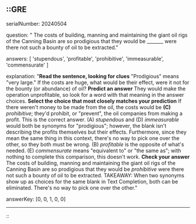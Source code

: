 ::GRE
---

serialNumber: 20240504

question: " The costs of building, manning and maintaining the giant oil rigs of the Canning Basin are so prodigious that they would be _______ were there not such a bounty of oil to be extracted."

answers: [
  'stupendous',
  'profitable',
  'prohibitive',
  'immeasurable',
  'commensurate'
]

explanation: "<strong>Read the sentence, looking for clues</strong> \"Prodigious\" means \"very large.\" If the costs are huge, what would be their effect, were it not for the bounty (or abundance) of oil? <strong>Predict an answer</strong> They would make the operation unprofitable, so look for a word with that meaning in the answer choices. <strong>Select the choice that most closely matches your prediction</strong> If there weren't money to be made from the oil, the costs would be <strong>(C) </strong><i>prohibitive</i>; they'd prohibit, or \"prevent\", the oil companies from making a profit. This is the correct answer. (A) <i>stupendous</i> and (D) <i>immeasurable </i>would both be synonyms for \"prodigious\"; however, the blank isn't describing the profits themselves but their effects. Furthermore, since they mean the same thing in this context, there's no way to pick one over the other, so they both must be wrong. (B) <i>profitable</i> is the opposite of what's needed. (E) <i>commensurate</i> means \"equivalent to\" or \"the same as\"; with nothing to complete this comparison, this doesn't work. <strong>Check your answer</strong> The costs of building, manning and maintaining the giant oil rigs of the Canning Basin are so prodigious that they would be <i>prohibitive</i> were there not such a bounty of oil to be extracted. TAKEAWAY: When two synonyms show up as choices for the same blank in Text Completion, both can be eliminated. There's no way to pick one over the other."

answerKey: [0, 0, 1, 0, 0]

---
::